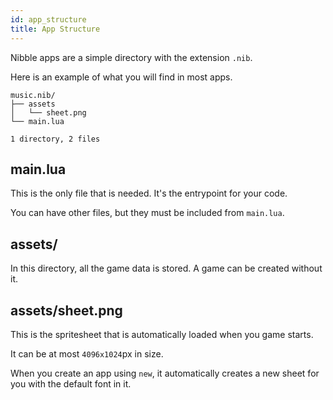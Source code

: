 ```yaml
---
id: app_structure
title: App Structure
---
```


Nibble apps are a simple directory with the extension `.nib`.

Here is an example of what you will find in most apps.

    music.nib/
    ├── assets
    │   └── sheet.png
    └── main.lua

    1 directory, 2 files


## main.lua

This is the only file that is needed. It's the entrypoint for your code.

You can have other files, but they must be included from `main.lua`.

## assets/

In this directory, all the game data is stored. A game can be created without it.

## assets/sheet.png

This is the spritesheet that is automatically loaded when you game starts.

It can be at most `4096x1024`px in size.

When you create an app using `new`, it automatically creates a new sheet for you
with the default font in it.
